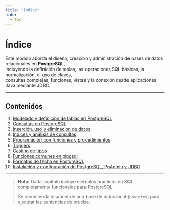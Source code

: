 ```yaml
---
title: "Índice"
hide:
  - toc
---
```


# Índice

Este módulo aborda el diseño, creación y administración de bases de datos relacionales en **PostgreSQL**,  
incluyendo la definición de tablas, las operaciones SQL básicas, la normalización, el uso de claves,  
consultas complejas, funciones, vistas y la conexión desde aplicaciones Java mediante JDBC.

---

## Contenidos

01. [Modelado y definición de tablas en PostgreSQL](module02-db/01-modelado-y-definicion-de-tablas-en-postgresql.md)
02. [Consultas en PostgreSQL](module02-db/02-consultas-en-postgresql.md)
03. [Inserción, uso y eliminación de datos](module02-db/03-insercion-uso-y-eliminacion-de-datos.md)
04. [Índices y análisis de consultas](module02-db/04-indices-y-analisis-de-consultas.md)
05. [Programación con funciones y procedimientos](module02-db/05-programacion-con-funciones-y-procedimientos.md)
06. [Triggers](module02-db/06-triggers.md)
07. [Casting de tipos](module02-db/07-casting-de-tipos.md)
08. [Funciones comunes en plpgsql](module02-db/08-funciones-comunes-en-plpgsql.md)
09. [Formatos de fecha en PostgreSQL](module02-db/09-formatos-de-fecha-en-postgresql.md)
10. [Instalación y configuración de PostgreSQL, PgAdmin y JDBC](module02-db/10-instalacion-y-configuracion-de-postgresql-pgadmin-jdbc.md)


---

> **Nota:** Cada capítulo incluye ejemplos prácticos en SQL completamente funcionales para PostgreSQL.
>  
> Se recomienda disponer de una base de datos local (`postgres`) para ejecutar las sentencias de prueba.

